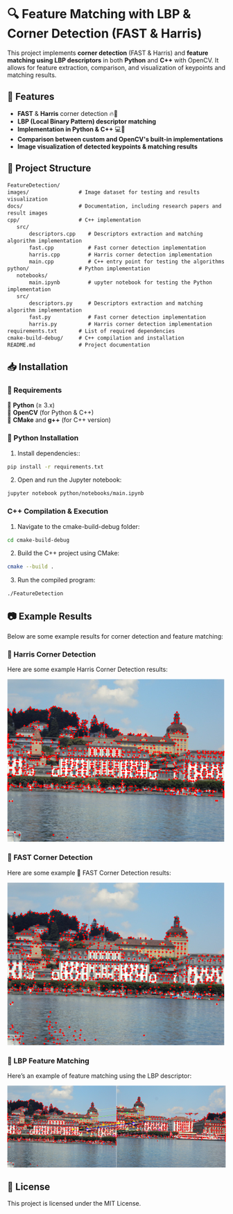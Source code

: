 # 🔍 Feature Matching with LBP & Corner Detection (FAST & Harris)

This project implements **corner detection** (FAST & Harris) and **feature matching using LBP descriptors** in both **Python** and **C++** with OpenCV. It allows for feature extraction, comparison, and visualization of keypoints and matching results.

## 🚀 Features  
- **FAST** & **Harris** corner detection 🔥🏁  
- **LBP (Local Binary Pattern) descriptor matching**  
- **Implementation in Python & C++** 💻🐍  
- **Comparison between custom and OpenCV's built-in implementations**  
- **Image visualization of detected keypoints & matching results**  


## 📁 Project Structure
```
FeatureDetection/
images/                # Image dataset for testing and results visualization
docs/                  # Documentation, including research papers and result images
cpp/                   # C++ implementation
   src/                   
       descriptors.cpp    # Descriptors extraction and matching algorithm implementation
       fast.cpp           # Fast corner detection implementation
       harris.cpp         # Harris corner detection implementation
       main.cpp           # C++ entry point for testing the algorithms
python/                # Python implementation
   notebooks/             
       main.ipynb         # upyter notebook for testing the Python implementation
   src/                   
       descriptors.py     # Descriptors extraction and matching algorithm implementation
       fast.py            # Fast corner detection implementation
       harris.py          # Harris corner detection implementation
requirements.txt       # List of required dependencies
cmake-build-debug/     # C++ compilation and installation
README.md              # Project documentation
```

## 📥 Installation  

### 📌 Requirements  
🔹 **Python** (≥ 3.x)  
🔹 **OpenCV** (for Python & C++)  
🔹 **CMake** and **g++** (for C++ version)  

### 🐍 Python Installation  
1. Install dependencies::  
```bash
pip install -r requirements.txt
```

2. Open and run the Jupyter notebook:
```bash
jupyter notebook python/notebooks/main.ipynb
```
###  C++ Compilation & Execution
1. Navigate to the cmake-build-debug folder:
```bash
cd cmake-build-debug
```

2. Build the C++ project using CMake:
```bash
cmake --build .
```
3. Run the compiled program:
```bash
./FeatureDetection
```

## 📷 Example Results
Below are some example results for corner detection and feature matching:

### 🔹 Harris Corner Detection
Here are some example Harris Corner Detection results: 

![Sample Predictions](docs/harris_1_cpp.png)

### 🔹 FAST Corner Detection
Here are some example 🔹 FAST Corner Detection results:

![Sample Predictions](docs/Fast_1_cpp.png)

### 🔹 LBP Feature Matching
Here’s an example of feature matching using the LBP descriptor:

![Sample Predictions](docs/matching_points_harris_cpp.png)

## 📜 License
This project is licensed under the MIT License.